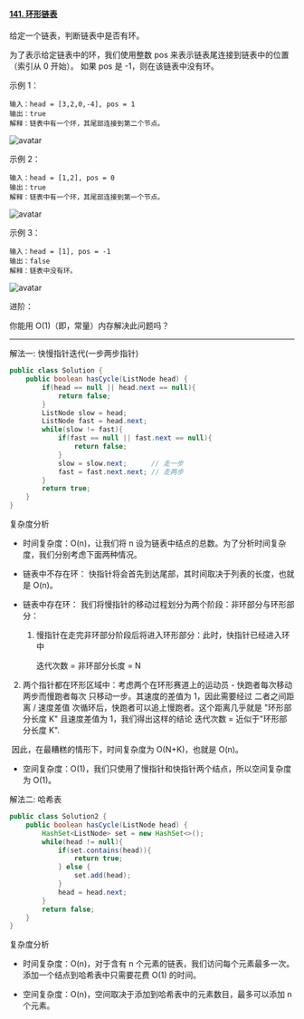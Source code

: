 #### [141. 环形链表](https://leetcode-cn.com/problems/linked-list-cycle/)

给定一个链表，判断链表中是否有环。

为了表示给定链表中的环，我们使用整数 pos 来表示链表尾连接到链表中的位置（索引从 0 开始）。 如果 pos 是 -1，则在该链表中没有环。

示例 1：

```
输入：head = [3,2,0,-4], pos = 1
输出：true
解释：链表中有一个环，其尾部连接到第二个节点。
```

![avatar](https://assets.leetcode-cn.com/aliyun-lc-upload/uploads/2018/12/07/circularlinkedlist.png)

示例 2：

```
输入：head = [1,2], pos = 0
输出：true
解释：链表中有一个环，其尾部连接到第一个节点。
```

![avatar](https://assets.leetcode-cn.com/aliyun-lc-upload/uploads/2018/12/07/circularlinkedlist_test2.png)

示例 3：

```
输入：head = [1], pos = -1
输出：false
解释：链表中没有环。
```

![avatar](https://assets.leetcode-cn.com/aliyun-lc-upload/uploads/2018/12/07/circularlinkedlist_test3.png)




进阶：

你能用 O(1)（即，常量）内存解决此问题吗？



---

解法一: 快慢指针迭代(一步两步指针)

```java
public class Solution {
    public boolean hasCycle(ListNode head) {
 		if(head == null || head.next == null){
 			return false;
 		}
        ListNode slow = head;
        ListNode fast = head.next;
        while(slow != fast){
            if(fast == null || fast.next == null){
                return false;
            }
            slow = slow.next;      // 走一步
            fast = fast.next.next; // 走两步
        }
        return true;
    }
}
```

复杂度分析

- 时间复杂度：O(n)，让我们将 n 设为链表中结点的总数。为了分析时间复杂度，我们分别考虑下面两种情况。

- 链表中不存在环：
  快指针将会首先到达尾部，其时间取决于列表的长度，也就是 O(n)。

- 链表中存在环：
  我们将慢指针的移动过程划分为两个阶段：非环部分与环形部分：

   1. 慢指针在走完非环部分阶段后将进入环形部分：此时，快指针已经进入环中 

      迭代次数 = 非环部分长度 = N

2. 两个指针都在环形区域中：考虑两个在环形赛道上的运动员 - 快跑者每次移动两步而慢跑者每次          只移动一步。其速度的差值为 1，因此需要经过 二者之间距离 / 速度差值 次循环后，快跑者可以追上慢跑者。这个距离几乎就是 "环形部分长度 K" 且速度差值为 1，我们得出这样的结论 迭代次数 = 近似于"环形部分长度 K".

​	因此，在最糟糕的情形下，时间复杂度为 O(N+K)，也就是 O(n)。

- 空间复杂度：O(1)，我们只使用了慢指针和快指针两个结点，所以空间复杂度为 O(1)。



解法二: 哈希表

```java
public class Solution2 {
    public boolean hasCycle(ListNode head) {
        HashSet<ListNode> set = new HashSet<>();
        while(head != null){
            if(set.contains(head)){
                return true;
            } else {
                set.add(head);
            }
            head = head.next;
        }
        return false;
    }
}
```

复杂度分析

- 时间复杂度：O(n)，对于含有 n 个元素的链表，我们访问每个元素最多一次。添加一个结点到哈希表中只需要花费 O(1) 的时间。

- 空间复杂度：O(n)，空间取决于添加到哈希表中的元素数目，最多可以添加 n 个元素。